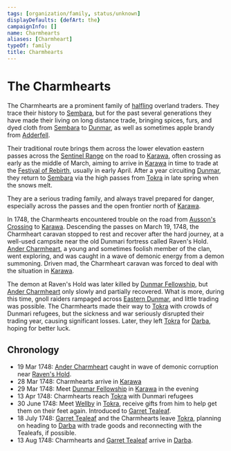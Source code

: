 ```yaml
---
tags: [organization/family, status/unknown]
displayDefaults: {defArt: the}
campaignInfo: []
name: Charmhearts
aliases: [Charmheart]
typeOf: family
title: Charmhearts
---
```


# The Charmhearts

The Charmhearts are a prominent family of [halfling](<../../species/children-of-the-embodied-gods/halflings/halflings.md>) overland traders. They trace their history to [Sembara](<../../gazetteer/greater-sembara/sembara/sembara.md>), but for the past several generations they have made their living on long distance trade, bringing spices, furs, and dyed cloth from [Sembara](<../../gazetteer/greater-sembara/sembara/sembara.md>) to [Dunmar](<../../gazetteer/greater-dunmar/realms/dunmar/dunmar.md>), as well as sometimes apple brandy from [Adderfell](<../../gazetteer/greater-sembara/addermarch/adderfell.md>). 

Their traditional route brings them across the lower elevation eastern passes across the [Sentinel Range](<../../gazetteer/sentinel-range/sentinel-range.md>) on the road to [Karawa](<../../gazetteer/greater-dunmar/realms/dunmar/eastern-dunmar/karawa.md>), often crossing as early as the middle of March, aiming to arrive in [Karawa](<../../gazetteer/greater-dunmar/realms/dunmar/eastern-dunmar/karawa.md>) in time to trade at the [Festival of Rebirth](<../../time/holidays-and-festivals/dunmari-festivals/festival-of-rebirth.md>), usually in early April. After a year circuiting [Dunmar](<../../gazetteer/greater-dunmar/realms/dunmar/dunmar.md>), they return to [Sembara](<../../gazetteer/greater-sembara/sembara/sembara.md>) via the high passes from [Tokra](<../../gazetteer/greater-dunmar/realms/dunmar/central-dunmar/tokra/tokra.md>) in late spring when the snows melt. 

They are a serious trading family, and always travel prepared for danger, especially across the passes and the open frontier north of [Karawa](<../../gazetteer/greater-dunmar/realms/dunmar/eastern-dunmar/karawa.md>). 




In 1748, the Charmhearts encountered trouble on the road from [Ausson's Crossing](<../../gazetteer/greater-sembara/refounded-alliance-of-aurbez/ausson-s-crossing.md>) to [Karawa](<../../gazetteer/greater-dunmar/realms/dunmar/eastern-dunmar/karawa.md>). Descending the passes on March 19, 1748, the Charmheart caravan stopped to rest and recover after the hard journey, at a well-used campsite near the old Dunmari fortress called Raven's Hold. [Ander Charmheart](<../../people/halflings/ander-charmheart.md>), a young and sometimes foolish member of the clan, went exploring, and was caught in a wave of demonic energy from a demon summoning. Driven mad, the Charmheart caravan was forced to deal with the situation in [Karawa](<../../gazetteer/greater-dunmar/realms/dunmar/eastern-dunmar/karawa.md>). 

The demon at Raven's Hold was later killed by [Dunmar Fellowship](<../../people/pcs/dunmar-fellowship/dunmar-fellowship.md>), but [Ander Charmheart](<../../people/halflings/ander-charmheart.md>) only slowly and partially recovered. What is more, during this time, gnoll raiders rampaged across [Eastern Dunmar](<../../gazetteer/greater-dunmar/realms/dunmar/eastern-dunmar/eastern-dunmar.md>), and little trading was possible. The Charmhearts made their way to [Tokra](<../../gazetteer/greater-dunmar/realms/dunmar/central-dunmar/tokra/tokra.md>) with crowds of Dunmari refugees, but the sickness and war seriously disrupted their trading year, causing significant losses. Later, they left [Tokra](<../../gazetteer/greater-dunmar/realms/dunmar/central-dunmar/tokra/tokra.md>) for [Darba](<../../gazetteer/greater-dunmar/realms/dunmar/coastal-dunmar/darba/darba.md>), hoping for better luck. 

## Chronology
- 19 Mar 1748: [Ander Charmheart](<../../people/halflings/ander-charmheart.md>) caught in wave of demonic corruption near [Raven's Hold](<../../gazetteer/greater-dunmar/dunmari-basin/raven-s-hold.md>). 
- 28 Mar 1748: Charmhearts arrive in [Karawa](<../../gazetteer/greater-dunmar/realms/dunmar/eastern-dunmar/karawa.md>)
- 29 Mar 1748: Meet [Dunmar Fellowship](<../../people/pcs/dunmar-fellowship/dunmar-fellowship.md>) in [Karawa](<../../gazetteer/greater-dunmar/realms/dunmar/eastern-dunmar/karawa.md>) in the evening
- 13 Apr 1748: Charmhearts reach [Tokra](<../../gazetteer/greater-dunmar/realms/dunmar/central-dunmar/tokra/tokra.md>) with Dunmari refugees
- 30 June 1748: Meet [Wellby](<../../people/pcs/dunmar-fellowship/wellby.md>) in [Tokra](<../../gazetteer/greater-dunmar/realms/dunmar/central-dunmar/tokra/tokra.md>), receive gifts from him to help get them on their feet again. Introduced to [Garret Tealeaf](<../../people/halflings/garret-tealeaf.md>). 
- 18 July 1748: [Garret Tealeaf](<../../people/halflings/garret-tealeaf.md>) and the Charmhearts leave [Tokra](<../../gazetteer/greater-dunmar/realms/dunmar/central-dunmar/tokra/tokra.md>), planning on heading to [Darba](<../../gazetteer/greater-dunmar/realms/dunmar/coastal-dunmar/darba/darba.md>) with trade goods and reconnecting with the Tealeafs, if possible.
- 13 Aug 1748: Charmhearts and [Garret Tealeaf](<../../people/halflings/garret-tealeaf.md>) arrive in [Darba](<../../gazetteer/greater-dunmar/realms/dunmar/coastal-dunmar/darba/darba.md>).

